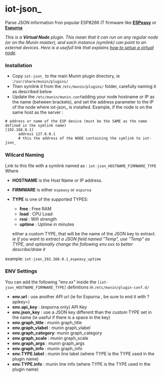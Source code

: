 # iot-json_

Parse JSON information fron popular ESP8266 IT firmware like [**ESPeasy**](https://github.com/letscontrolit/ESPEasy/) or  [**Espurna**](https://github.com/xoseperez/espurna)

*This is a **Virtual Node** plugin. This mean that it can run on any regular node (or on the Munin master), and each instance (symlink) can point to an external devices.
Here is a usefull link that explains [how to setup a virtual node](https://wiki.mikrotik.com/wiki/Munin_Monitoring	).*

### Installation
- Copy ```iot-json_``` to the main Munin plugin directory, ie :```/usr/share/munin/plugins/```
- Then symlink it from the ```/etc/munin/plugins/``` folder, carefully naming it as described below
- Update the ```/etc/munin/munin.conf```adding your node hostname or IP as the name (between brackets), and set the address parameter to the IP of the node where iot-json_ is installed. Example, if the node is on the same host as the server :

```
# address or name of the ESP device (must be the SAME as the name defined in the symlink name)
[192.168.0.1]
      address 127.0.0.1
      # this the address of the NODE containing the symlink to iot-json_
````

### Wilcard Naming
Link to this file with a symlink named as : ```iot-json_HOSTNAME_FIRMWARE_TYPE``` Where 
- **HOSTNAME** is the Host Name or IP address.
- **FIRMWARE** is either ```espeasy``` or ```espurna```
- **TYPE** is one of the supported TYPES:
	- **free**		: Free RAM
	- **load**		: CPU Load
	- **rssi**		: Wifi strength
	- **uptime**	: Uptime in minutes

	either a custom TYPE, that will be the name of the JSON key to extract. 
	_ie if you want to extract a JSON field named "Temp", use "Temp" as TYPE, and optionally change the following env.xxx to better describe/draw it_

example: ```iot-json_192.168.0.1_espeasy_uptime```

### ENV Settings
You can add the following "env.xx" inside the ```[iot-json_HOSTNAME_FIRMWARE_TYPE]``` definitions in ```/etc/munin/plugin-conf.d/```
- **env.url**           : use another API url  (ie for Espurna , be sure to end it with ?apikey=)
- **env.api_key**       : (espurna only) API Key
- **env.json_key**      : use a JSON key different than the custom TYPE set in the name (ie useful if there is a space in the key) 
- **env.graph_title**   : munin graph_title
- **env.graph_vlabel**  : munin graph_vlabel
- **env.graph_category**: munin graph_category
- **env.graph_scale**   : munin graph_scale
- **env.graph_args**    : munin graph_args
- **env.graph_info**    : munin graph_info
- **env.TYPE.label**    : munin line label (where TYPE is the TYPE used in the plugin name)
- **env.TYPE.info**	    : munin line info  (where TYPE is the TYPE used in the plugin name)
